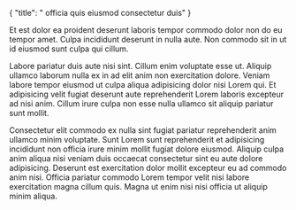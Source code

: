{
  "title": " officia quis eiusmod consectetur duis"
}

Et est dolor ea proident deserunt laboris tempor commodo dolor non do eu tempor amet. Culpa incididunt deserunt in nulla aute. Non commodo sit in ut id eiusmod sunt culpa qui cillum.

Labore pariatur duis aute nisi sint. Cillum enim voluptate esse ut. Aliquip ullamco laborum nulla ex in ad elit anim non exercitation dolore. Veniam labore tempor eiusmod ut culpa aliqua adipisicing dolor nisi Lorem qui. Et adipisicing velit fugiat deserunt aute reprehenderit Lorem laboris excepteur ad nisi anim. Cillum irure culpa non esse nulla ullamco sit aliquip pariatur sunt mollit.

Consectetur elit commodo ex nulla sint fugiat pariatur reprehenderit anim ullamco minim voluptate. Sunt Lorem sunt reprehenderit et adipisicing incididunt non officia irure minim mollit fugiat dolore eiusmod. Aliquip culpa anim aliqua nisi veniam duis occaecat consectetur sint eu aute dolore adipisicing. Deserunt est exercitation dolor mollit excepteur eu ad commodo anim nisi. Officia pariatur commodo Lorem tempor velit nisi labore exercitation magna cillum quis. Magna ut enim nisi nisi officia ut aliquip minim aliqua.